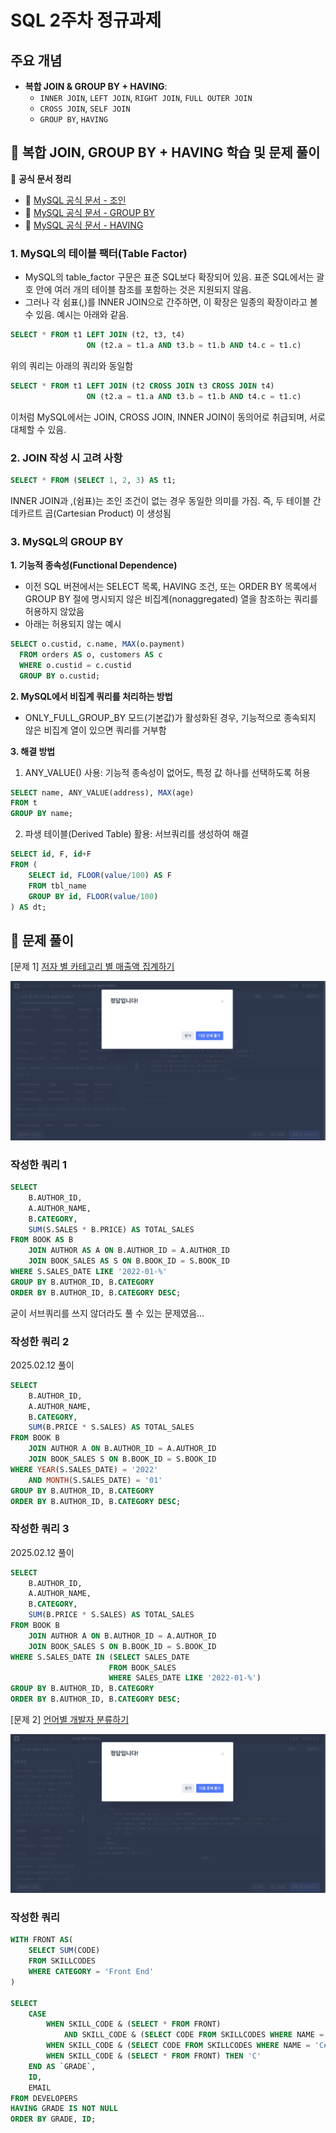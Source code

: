 # SQL 2주차 정규과제

## 주요 개념

- **복합 JOIN & GROUP BY + HAVING**:
    - `INNER JOIN`, `LEFT JOIN`, `RIGHT JOIN`, `FULL OUTER JOIN`
    - `CROSS JOIN`, `SELF JOIN`
    - `GROUP BY`, `HAVING`

## 📖 복합 JOIN, GROUP BY + HAVING 학습 및 문제 풀이

📖 **공식 문서 정리**

- 🔗 [MySQL 공식 문서 - 조인](https://dev.mysql.com/doc/refman/8.0/en/join.html)
- 🔗 [MySQL 공식 문서 - GROUP BY](https://dev.mysql.com/doc/refman/8.0/en/group-by-handling.html)
- 🔗 [MySQL 공식 문서 - HAVING](https://dev.mysql.com/doc/refman/8.0/en/select.html)

### 1. MySQL의 테이블 팩터(Table Factor)
- MySQL의 table_factor 구문은 표준 SQL보다 확장되어 있음. 표준 SQL에서는 괄호 안에 여러 개의 테이블 참조를 포함하는 것은 지원되지 않음.
- 그러나 각 쉼표(,)를 INNER JOIN으로 간주하면, 이 확장은 일종의 확장이라고 볼 수 있음. 예시는 아래와 같음.

```SQL
SELECT * FROM t1 LEFT JOIN (t2, t3, t4)
                 ON (t2.a = t1.a AND t3.b = t1.b AND t4.c = t1.c)
```

위의 쿼리는 아래의 쿼리와 동일함

```SQL
SELECT * FROM t1 LEFT JOIN (t2 CROSS JOIN t3 CROSS JOIN t4)
                 ON (t2.a = t1.a AND t3.b = t1.b AND t4.c = t1.c)
```

이처럼 MySQL에서는 JOIN, CROSS JOIN, INNER JOIN이 동의어로 취급되며, 서로 대체할 수 있음.

### 2. JOIN 작성 시 고려 사항
```SQL
SELECT * FROM (SELECT 1, 2, 3) AS t1;
```
INNER JOIN과 ,(쉼표)는 조인 조건이 없는 경우 동일한 의미를 가짐. 즉, 두 테이블 간 데카르트 곱(Cartesian Product) 이 생성됨

### 3. MySQL의 GROUP BY
**1. 기능적 종속성(Functional Dependence)**
- 이전 SQL 버젼에서는 SELECT 목록, HAVING 조건, 또는 ORDER BY 목록에서 GROUP BY 절에 명시되지 않은 비집계(nonaggregated) 열을 참조하는 쿼리를 허용하지 않았음
- 아래는 허용되지 않는 예시
```SQL
SELECT o.custid, c.name, MAX(o.payment)
  FROM orders AS o, customers AS c
  WHERE o.custid = c.custid
  GROUP BY o.custid;
```

**2. MySQL에서 비집계 쿼리를 처리하는 방법**
- ONLY_FULL_GROUP_BY 모드(기본값)가 활성화된 경우, 기능적으로 종속되지 않은 비집계 열이 있으면 쿼리를 거부함

**3. 해결 방법**
  1) ANY_VALUE() 사용: 기능적 종속성이 없어도, 특정 값 하나를 선택하도록 허용
```SQL
SELECT name, ANY_VALUE(address), MAX(age)
FROM t
GROUP BY name;
```
  2) 파생 테이블(Derived Table) 활용: 서브쿼리를 생성하여 해결
```SQL
SELECT id, F, id+F
FROM (
    SELECT id, FLOOR(value/100) AS F
    FROM tbl_name
    GROUP BY id, FLOOR(value/100)
) AS dt;
```

## 📝 문제 풀이

[문제 1]
[저자 별 카테고리 별 매출액 집계하기](https://school.programmers.co.kr/learn/courses/30/lessons/144856)

![](https://github.com/bird-one-00/25-1_SQL_Assignment/blob/main/img/%EC%8A%A4%ED%81%AC%EB%A6%B0%EC%83%B7%202025-03-23%20200359.png)

### 작성한 쿼리 1
```SQL
SELECT
    B.AUTHOR_ID,
    A.AUTHOR_NAME,
    B.CATEGORY,
    SUM(S.SALES * B.PRICE) AS TOTAL_SALES
FROM BOOK AS B
    JOIN AUTHOR AS A ON B.AUTHOR_ID = A.AUTHOR_ID
    JOIN BOOK_SALES AS S ON B.BOOK_ID = S.BOOK_ID
WHERE S.SALES_DATE LIKE '2022-01-%'
GROUP BY B.AUTHOR_ID, B.CATEGORY
ORDER BY B.AUTHOR_ID, B.CATEGORY DESC;
```

굳이 서브쿼리를 쓰지 않더라도 풀 수 있는 문제였음...

### 작성한 쿼리 2
2025.02.12 풀이
```SQL
SELECT
    B.AUTHOR_ID,
    A.AUTHOR_NAME,
    B.CATEGORY,
    SUM(B.PRICE * S.SALES) AS TOTAL_SALES
FROM BOOK B
    JOIN AUTHOR A ON B.AUTHOR_ID = A.AUTHOR_ID
    JOIN BOOK_SALES S ON B.BOOK_ID = S.BOOK_ID
WHERE YEAR(S.SALES_DATE) = '2022'
    AND MONTH(S.SALES_DATE) = '01'
GROUP BY B.AUTHOR_ID, B.CATEGORY
ORDER BY B.AUTHOR_ID, B.CATEGORY DESC;
```

### 작성한 쿼리 3
2025.02.12 풀이
```SQL
SELECT
    B.AUTHOR_ID,
    A.AUTHOR_NAME,
    B.CATEGORY,
    SUM(B.PRICE * S.SALES) AS TOTAL_SALES
FROM BOOK B
    JOIN AUTHOR A ON B.AUTHOR_ID = A.AUTHOR_ID
    JOIN BOOK_SALES S ON B.BOOK_ID = S.BOOK_ID
WHERE S.SALES_DATE IN (SELECT SALES_DATE
                      FROM BOOK_SALES
                      WHERE SALES_DATE LIKE '2022-01-%')
GROUP BY B.AUTHOR_ID, B.CATEGORY
ORDER BY B.AUTHOR_ID, B.CATEGORY DESC;
```

[문제 2]
[언어별 개발자 분류하기](https://school.programmers.co.kr/learn/courses/30/lessons/276036)

![](https://github.com/bird-one-00/25-1_SQL_Assignment/blob/main/img/%EC%8A%A4%ED%81%AC%EB%A6%B0%EC%83%B7%202025-03-23%20201716.png)

### 작성한 쿼리
```SQL
WITH FRONT AS(
    SELECT SUM(CODE)
    FROM SKILLCODES
    WHERE CATEGORY = 'Front End'
)

SELECT
    CASE
        WHEN SKILL_CODE & (SELECT * FROM FRONT)
            AND SKILL_CODE & (SELECT CODE FROM SKILLCODES WHERE NAME = 'python') THEN 'A'
        WHEN SKILL_CODE & (SELECT CODE FROM SKILLCODES WHERE NAME = 'C#') THEN 'B'
        WHEN SKILL_CODE & (SELECT * FROM FRONT) THEN 'C'
    END AS `GRADE`,
    ID,
    EMAIL
FROM DEVELOPERS
HAVING GRADE IS NOT NULL
ORDER BY GRADE, ID;
```